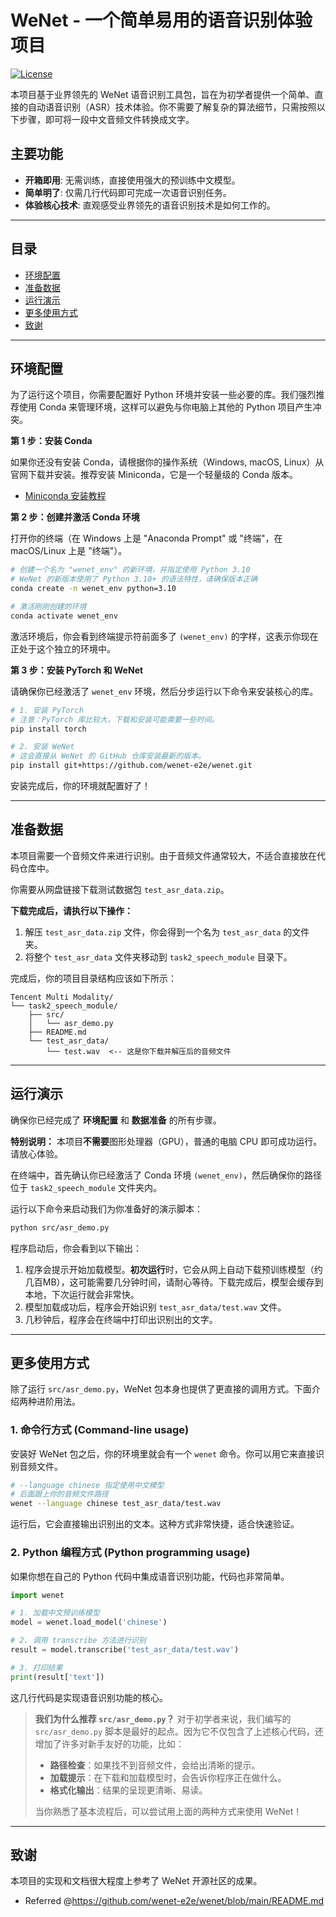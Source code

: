 # WeNet - 一个简单易用的语音识别体验项目

[![License](https://img.shields.io/badge/License-Apache%202.0-brightgreen.svg)](https://opensource.org/licenses/Apache-2.0)

本项目基于业界领先的 WeNet 语音识别工具包，旨在为初学者提供一个简单、直接的自动语音识别（ASR）技术体验。你不需要了解复杂的算法细节，只需按照以下步骤，即可将一段中文音频文件转换成文字。

## 主要功能

*   **开箱即用**: 无需训练，直接使用强大的预训练中文模型。
*   **简单明了**: 仅需几行代码即可完成一次语音识别任务。
*   **体验核心技术**: 直观感受业界领先的语音识别技术是如何工作的。

---

## 目录

*   [环境配置](#环境配置)
*   [准备数据](#准备数据)
*   [运行演示](#运行演示)
*   [更多使用方式](#更多使用方式)
*   [致谢](#致谢)

---

## 环境配置

为了运行这个项目，你需要配置好 Python 环境并安装一些必要的库。我们强烈推荐使用 Conda 来管理环境，这样可以避免与你电脑上其他的 Python 项目产生冲突。

**第 1 步：安装 Conda**

如果你还没有安装 Conda，请根据你的操作系统（Windows, macOS, Linux）从官网下载并安装。推荐安装 Miniconda，它是一个轻量级的 Conda 版本。
*   [Miniconda 安装教程](https://docs.conda.io/en/latest/miniconda.html)

**第 2 步：创建并激活 Conda 环境**

打开你的终端（在 Windows 上是 "Anaconda Prompt" 或 "终端"，在 macOS/Linux 上是 "终端"）。

```bash
# 创建一个名为 "wenet_env" 的新环境，并指定使用 Python 3.10
# WeNet 的新版本使用了 Python 3.10+ 的语法特性，请确保版本正确
conda create -n wenet_env python=3.10

# 激活刚刚创建的环境
conda activate wenet_env
```
激活环境后，你会看到终端提示符前面多了 `(wenet_env)` 的字样，这表示你现在正处于这个独立的环境中。

**第 3 步：安装 PyTorch 和 WeNet**

请确保你已经激活了 `wenet_env` 环境，然后分步运行以下命令来安装核心的库。

```bash
# 1. 安装 PyTorch
# 注意：PyTorch 库比较大，下载和安装可能需要一些时间。
pip install torch

# 2. 安装 WeNet
# 这会直接从 WeNet 的 GitHub 仓库安装最新的版本。
pip install git+https://github.com/wenet-e2e/wenet.git
```

安装完成后，你的环境就配置好了！

---

## 准备数据

本项目需要一个音频文件来进行识别。由于音频文件通常较大，不适合直接放在代码仓库中。

你需要从网盘链接下载测试数据包 `test_asr_data.zip`。

**下载完成后，请执行以下操作：**

1.  解压 `test_asr_data.zip` 文件，你会得到一个名为 `test_asr_data` 的文件夹。
2.  将整个 `test_asr_data` 文件夹移动到 `task2_speech_module` 目录下。

完成后，你的项目目录结构应该如下所示：

```
Tencent Multi Modality/
└── task2_speech_module/
    ├── src/
    │   └── asr_demo.py
    ├── README.md
    └── test_asr_data/
        └── test.wav  <-- 这是你下载并解压后的音频文件
```

---

## 运行演示

确保你已经完成了 **环境配置** 和 **数据准备** 的所有步骤。

**特别说明：** 本项目**不需要**图形处理器（GPU），普通的电脑 CPU 即可成功运行。请放心体验。

在终端中，首先确认你已经激活了 Conda 环境 `(wenet_env)`，然后确保你的路径位于 `task2_speech_module` 文件夹内。

运行以下命令来启动我们为你准备好的演示脚本：

```bash
python src/asr_demo.py
```

程序启动后，你会看到以下输出：

1.  程序会提示开始加载模型。**初次运行**时，它会从网上自动下载预训练模型（约几百MB），这可能需要几分钟时间，请耐心等待。下载完成后，模型会缓存到本地，下次运行就会非常快。
2.  模型加载成功后，程序会开始识别 `test_asr_data/test.wav` 文件。
3.  几秒钟后，程序会在终端中打印出识别出的文字。

---

## 更多使用方式

除了运行 `src/asr_demo.py`，WeNet 包本身也提供了更直接的调用方式。下面介绍两种进阶用法。

### 1. 命令行方式 (Command-line usage)

安装好 WeNet 包之后，你的环境里就会有一个 `wenet` 命令。你可以用它来直接识别音频文件。

```bash
# --language chinese 指定使用中文模型
# 后面跟上你的音频文件路径
wenet --language chinese test_asr_data/test.wav
```
运行后，它会直接输出识别出的文本。这种方式非常快捷，适合快速验证。

### 2. Python 编程方式 (Python programming usage)

如果你想在自己的 Python 代码中集成语音识别功能，代码也非常简单。

```python
import wenet

# 1. 加载中文预训练模型
model = wenet.load_model('chinese')

# 2. 调用 transcribe 方法进行识别
result = model.transcribe('test_asr_data/test.wav')

# 3. 打印结果
print(result['text'])
```
这几行代码是实现语音识别功能的核心。

> **我们为什么推荐 `src/asr_demo.py`？**
> 对于初学者来说，我们编写的 `src/asr_demo.py` 脚本是最好的起点。因为它不仅包含了上述核心代码，还增加了许多对新手友好的功能，比如：
> *   **路径检查**：如果找不到音频文件，会给出清晰的提示。
> *   **加载提示**：在下载和加载模型时，会告诉你程序正在做什么。
> *   **格式化输出**：结果的呈现更清晰、易读。
>
> 当你熟悉了基本流程后，可以尝试用上面的两种方式来使用 WeNet！

---

## 致谢

本项目的实现和文档很大程度上参考了 WeNet 开源社区的成果。
*   Referred @https://github.com/wenet-e2e/wenet/blob/main/README.md 